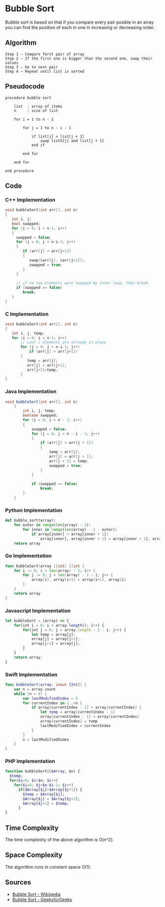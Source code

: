 # Bubble Sort

Bubble sort is based on that if you compare every pair posible in an array you can find the position of each in one in increasing or decreasing order.

## Algorithm

```
Step 1 − Compare forst pair of array
Step 2 − If the first one is bigger than the second one, swap their values
Step 3 − Go to next pair
Step 4 − Repeat until list is sorted
```

## Pseudocode

```
procedure bubble sort 

    list  : array of items
    n     : size of list

    for i = 1 to n - 1
      
        for j = 1 to n - i - 1
            
            if list[j] > list[j + 1]
                swap listS[j] and list[j + 1]
            end if

        end for
  
    end for

end procedure
```

## Code

### C++ Implementation

```cpp
void bubbleSort(int arr[], int n)
{
   int i, j;
   bool swapped;
   for (i = 0; i < n-1; i++)
   {
     swapped = false;
     for (j = 0; j < n-i-1; j++)
     {
        if (arr[j] > arr[j+1])
        {
           swap(&arr[j], &arr[j+1]);
           swapped = true;
        }
     }
 
     // if no two elements were swapped by inner loop, then break
     if (swapped == false)
        break;
   }
}
```
### C Implementation

```C
void bubbleSort(int arr[], int n)
{
   int i, j, temp;
   for (i = 0; i < n-1; i++)     
       // Last i elements are already in place  
       for (j = 0; j < n-i-1; j++)
           if (arr[j] > arr[j+1])
	   {
	      temp = arr[j];
	      arr[j] = arr[j+1];
	      arr[j+1]=temp;
	   }
}
```
### Java Implementation

```java
void bubbleSort(int arr[], int n)
    {
        int i, j, temp;
        boolean swapped;
        for (i = 0; i < n - 1; i++)
        {
            swapped = false;
            for (j = 0; j < n - i - 1; j++)
            {
                if (arr[j] > arr[j + 1])
                {
                    temp = arr[j];
                    arr[j] = arr[j + 1];
                    arr[j + 1] = temp;
                    swapped = true;
                }
            }
 
            if (swapped == false)
                break;
        }
    }
```    

### Python Implementation

```python
def bubble_sort(array):
    for outer in range(len(array) - 1):
        for inner in range(len(array) - 1 - outer):
            if array[inner] > array[inner + 1]:
                array[inner], array[inner + 1] = array[inner + 1], array[inner]
    return array
```

### Go Implementation

```go
func bubbleSort(array []int) []int {
	for i := 0; i < len(array) - 1; i++ {
		for j := 0; j < len(array) - 1 - i; j++ {
			array[i], array[i+1] = array[i+1], array[i]
		}
	}
	return array
}
```
### Javascript Implementation

```js
let bubbleSort = (array) => {
	for(int i = 0; i < array.length(); i++) {
		for(int j = 0; j < array.length - 1 - i; j++) {
			let temp = array[j];
			array[j] = array[j+1];
			array[j+1] = array[j];
		}
	}
	return array;
}
```

### Swift Implementation

```swift
func bubbleSort(array: inout [Int]) {
    var n = array.count
    while (n > 0) {
        var lastModifiedIndex = 0
        for currentIndex in 1..<n {
            if array[currentIndex - 1] > array[currentIndex] {
                let temp = array[currentIndex - 1]
                array[currentIndex - 1] = array[currentIndex]
                array[currentIndex] = temp
                lastModifiedIndex = currentIndex
            }
        }
        n = lastModifiedIndex
    }
}
```

### PHP Implementation
```PHP
function bubbleSort(&$Array, $n) {
  $temp;
  for($i=0; $i<$n; $i++)
    for($j=0; $j<$n-$i-1; $j++)
      if($Array[$j]>$Array[$j+1]) {
        $temp = $Array[$j];
        $Array[$j] = $Array[$j+1];
        $Array[$j+1] = $temp;
      }
}
```

## Time Complexity

The time complexity of the above algorithm is O(n^2).

## Space Complexity

The algorithm runs in constant space O(1).

## Sources
    
- [Bubble Sort - Wikipedia](https://en.wikipedia.org/wiki/Bubble_sort)
- [Bubble Sort - GeeksforGeeks](https://www.geeksforgeeks.org/bubble-sort/)
